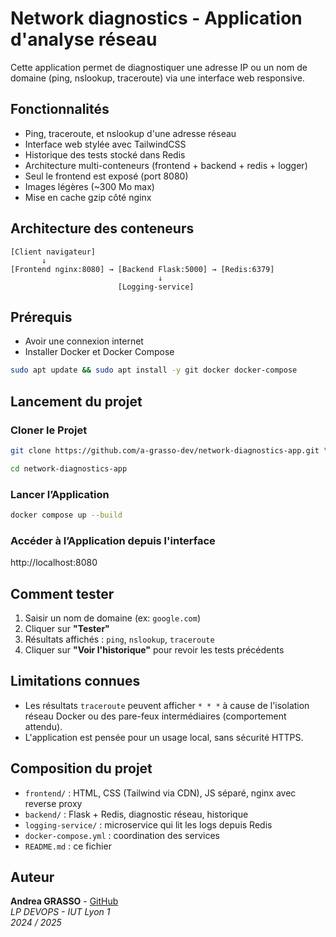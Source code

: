 # Network diagnostics - Application  d'analyse réseau

Cette application permet de diagnostiquer une adresse IP ou un nom de domaine (ping, nslookup, traceroute) via une interface web responsive.

## Fonctionnalités

- Ping, traceroute, et nslookup d'une adresse réseau
- Interface web stylée avec TailwindCSS
- Historique des tests stocké dans Redis
- Architecture multi-conteneurs (frontend + backend + redis + logger)
- Seul le frontend est exposé (port 8080)
- Images légères (~300 Mo max)
- Mise en cache gzip côté nginx

## Architecture des conteneurs

```
[Client navigateur]
       ↓
[Frontend nginx:8080] → [Backend Flask:5000] → [Redis:6379]
                                 ↓
                        [Logging-service]
```
## Prérequis
- Avoir une connexion internet
- Installer Docker et Docker Compose
```sh
sudo apt update && sudo apt install -y git docker docker-compose
```

## Lancement du projet

### Cloner le Projet
```sh
git clone https://github.com/a-grasso-dev/network-diagnostics-app.git \

cd network-diagnostics-app
```
### Lancer l’Application

```bash
docker compose up --build
```
### Accéder à l’Application depuis l'interface
 
http://localhost:8080

## Comment tester

1. Saisir un nom de domaine (ex: `google.com`)
2. Cliquer sur **"Tester"**
3. Résultats affichés : `ping`, `nslookup`, `traceroute`
4. Cliquer sur **"Voir l'historique"** pour revoir les tests précédents

## Limitations connues

- Les résultats `traceroute` peuvent afficher `* * *` à cause de l'isolation réseau Docker ou des pare-feux intermédiaires (comportement attendu).
- L'application est pensée pour un usage local, sans sécurité HTTPS.

## Composition du projet

- `frontend/` : HTML, CSS (Tailwind via CDN), JS séparé, nginx avec reverse proxy
- `backend/` : Flask + Redis, diagnostic réseau, historique
- `logging-service/` : microservice qui lit les logs depuis Redis
- `docker-compose.yml` : coordination des services
- `README.md` : ce fichier

## Auteur
**Andrea GRASSO** - [GitHub](https://github.com/a-grasso-dev)\
_LP DEVOPS - IUT Lyon 1_\
_2024 / 2025_